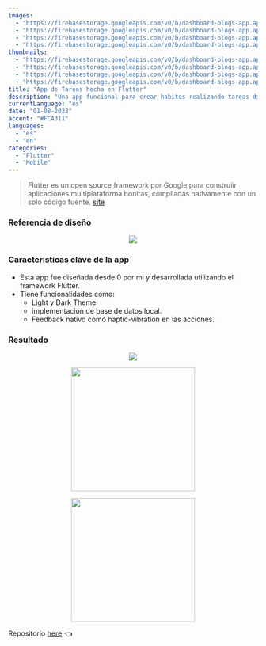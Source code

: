 ```yaml
---
images:
  - "https://firebasestorage.googleapis.com/v0/b/dashboard-blogs-app.appspot.com/o/images%2FThzROsREBLP9kFuUvCnohZ2IABw2%2Fflutter-habitoapp.png?alt=media&token=3c89ae60-ee0e-450e-8f97-8b0e7aee4fbf"
  - "https://firebasestorage.googleapis.com/v0/b/dashboard-blogs-app.appspot.com/o/images%2FThzROsREBLP9kFuUvCnohZ2IABw2%2Fthumbnail_half_flutter-habitoapp.png?alt=media&token=3ecefc96-49a1-4895-90d2-38cce7f5ce53"
  - "https://firebasestorage.googleapis.com/v0/b/dashboard-blogs-app.appspot.com/o/images%2FThzROsREBLP9kFuUvCnohZ2IABw2%2Fthumbnail_med_flutter-habitoapp.png?alt=media&token=74f0f74b-e182-44bf-ba7d-30bf5b921ae2"
  - "https://firebasestorage.googleapis.com/v0/b/dashboard-blogs-app.appspot.com/o/images%2FThzROsREBLP9kFuUvCnohZ2IABw2%2Fthumbnail_low_flutter-habitoapp.png?alt=media&token=0e3d3eae-bb98-41cc-9d82-fa3d0ce118ff"
thumbnails:
  - "https://firebasestorage.googleapis.com/v0/b/dashboard-blogs-app.appspot.com/o/images%2FThzROsREBLP9kFuUvCnohZ2IABw2%2Fflutter-habito-thumb.png?alt=media&token=a3a0fe38-5018-49f5-a61f-5c543c0417f9"
  - "https://firebasestorage.googleapis.com/v0/b/dashboard-blogs-app.appspot.com/o/images%2FThzROsREBLP9kFuUvCnohZ2IABw2%2Fthumbnail_half_flutter-habito-thumb.png?alt=media&token=9b526a40-4568-475c-a8d6-5a8e74f87cc0"
  - "https://firebasestorage.googleapis.com/v0/b/dashboard-blogs-app.appspot.com/o/images%2FThzROsREBLP9kFuUvCnohZ2IABw2%2Fthumbnail_med_flutter-habito-thumb.png?alt=media&token=844eb441-c73a-44d0-9f84-e11b527d0595"
  - "https://firebasestorage.googleapis.com/v0/b/dashboard-blogs-app.appspot.com/o/images%2FThzROsREBLP9kFuUvCnohZ2IABw2%2Fthumbnail_low_flutter-habito-thumb.png?alt=media&token=6b752b12-44ae-4444-9e5b-73db5ac38df1"
title: "App de Tareas hecha en Flutter"
description: "Una app funcional para crear habitos realizando tareas diarias"
currentLanguage: "es"
date: "01-08-2023"
accent: "#FCA311"
languages:
  - "es"
  - "en"
categories:
  - "Flutter"
  - "Mobile"
---
```


> Flutter es un open source framework por Google para construiir aplicaciones multiplataforma bonitas, compiladas nativamente con un solo código fuente. [site](https://flutter.dev/)

### Referencia de diseño

<p align="center">
<img sizes="(min-width: 720px) 720px, 100vw" srcset="https://firebasestorage.googleapis.com/v0/b/dashboard-blogs-app.appspot.com/o/images%2FThzROsREBLP9kFuUvCnohZ2IABw2%2FScreenshot%202024-05-03%20at%201.47.49%E2%80%AFAM.png?alt=media&token=41676f40-e411-46b7-98e1-26bb1d518f1b 1200w,https://firebasestorage.googleapis.com/v0/b/dashboard-blogs-app.appspot.com/o/images%2FThzROsREBLP9kFuUvCnohZ2IABw2%2Fthumbnail_half_Screenshot%202024-05-03%20at%201.47.49%E2%80%AFAM.png?alt=media&token=45de19b7-ca8c-41ba-97b4-e0dfe736b6e4 800w, https://firebasestorage.googleapis.com/v0/b/dashboard-blogs-app.appspot.com/o/images%2FThzROsREBLP9kFuUvCnohZ2IABw2%2Fthumbnail_low_Screenshot%202024-05-03%20at%201.47.49%E2%80%AFAM.png?alt=media&token=72ece6e7-30c8-4883-9d22-e809cee811dd 400w" src="https://firebasestorage.googleapis.com/v0/b/dashboard-blogs-app.appspot.com/o/images%2FThzROsREBLP9kFuUvCnohZ2IABw2%2Fthumbnail_med_Screenshot%202024-05-03%20at%201.47.49%E2%80%AFAM.png?alt=media&token=9f3d0d0f-c81e-4bf2-bc96-fb7b37ef4a14">
</p>

### Caracteristicas clave de la app

- Esta app fue diseñada desde 0 por mi y desarrollada utilizando el framework Flutter.
- Tiene funcionalidades como:
  - Light y Dark Theme.
  - implementación de base de datos local.
  - Feedback nativo como haptic-vibration en las acciones.

### Resultado

<div class="img-carousel-blog">
<p align="center">
    <img src="https://firebasestorage.googleapis.com/v0/b/dashboard-blogs-app.appspot.com/o/images%2FThzROsREBLP9kFuUvCnohZ2IABw2%2FSimulator%20Screen%20Recording%20-%20iPhone%2015%20Pro%20Max%20-%202024-05-03%20at%2001.36.05.gif?alt=media&token=49596e9d-6e92-40b6-8424-92eafcb1109c">
</p>
<p align="center">
<img width="250" src="https://firebasestorage.googleapis.com/v0/b/dashboard-blogs-app.appspot.com/o/images%2FThzROsREBLP9kFuUvCnohZ2IABw2%2Fthumbnail_half_Simulator%20Screenshot%20-%20iPhone%2015%20Pro%20Max%20-%202024-05-03%20at%2001.44.07.png?alt=media&token=3a3c5393-524e-4bfa-ad44-5ab6e0addfc5">
</p>
<p align="center">
<img width="250" sizes="(min-width: 720px) 720px, 100vw" src="https://firebasestorage.googleapis.com/v0/b/dashboard-blogs-app.appspot.com/o/images%2FThzROsREBLP9kFuUvCnohZ2IABw2%2Fthumbnail_half_Simulator%20Screenshot%20-%20iPhone%2015%20Pro%20Max%20-%202024-05-03%20at%2001.44.17.png?alt=media&token=5507bedb-d81e-4d3c-9c59-176a2ffc3cad">
</p>
</div>

Repositorio [here](https://github.com/JoseLuna12/habito-app-flutter) 👈 <br>
